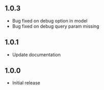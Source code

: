 ## 1.0.3

- Bug fixed on debug option in model
- Bug fixed on debug query param missing

## 1.0.1

- Update documentation

## 1.0.0

- Initial release
